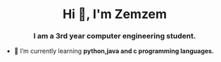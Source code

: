 <h1 align="center">Hi 👋, I'm Zemzem</h1>
<h3 align="center">I am a 3rd year computer engineering student.</h3>

- 🌱 I’m currently learning **python,java and c programming languages.**

